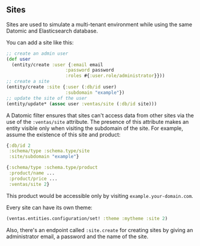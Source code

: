 ## Sites

Sites are used to simulate a multi-tenant environment while using the same Datomic and Elasticsearch database. 

You can add a site like this:

```clojure
;; create an admin user
(def user
  (entity/create :user {:email email
                      :password password
                      :roles #{:user.role/administrator}}))
;; create a site
(entity/create :site {:user (:db/id user)
                      :subdomain "example"})
;; update the site of the user
(entity/update* (assoc user :ventas/site (:db/id site)))
```

A Datomic filter ensures that sites can't access data from other sites via the use of the `:ventas/site`  attribute. The presence of this attribute makes an entity visible only when visiting the subdomain of the site. For example, assume the existence of this site and product:

```clojure
{:db/id 2
 :schema/type :schema.type/site
 :site/subdomain "example"}

{:schema/type :schema.type/product
 :product/name ...
 :product/price ...
 :ventas/site 2}
```

This product would be accessible only by visiting `example.your-domain.com`.

Every site can have its own theme:

```clojure
(ventas.entities.configuration/set! :theme :mytheme :site 2)
```

Also, there's an endpoint called `:site.create` for creating sites by giving an administrator email, a password and the name of the site.